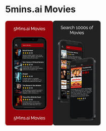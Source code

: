 # 5mins.ai Movies

<p><img width='30%' alt='App Screenshot' src='./readmeFiles/page1.png' margin='5%'><img width='30%' src='./readmeFiles/page2.png'></p>
